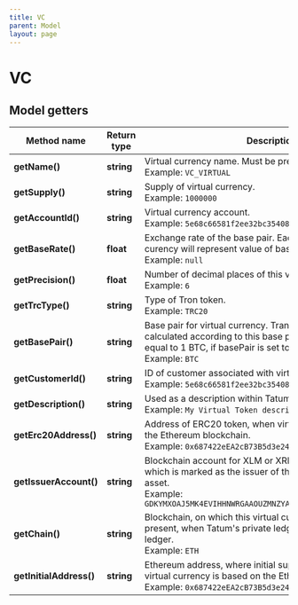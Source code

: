 ```yaml
---
title: VC
parent: Model
layout: page
---
```


# VC

## Model getters

Method name | Return type | Description | Notes
------------ | ------------- | ------------- | -------------
**getName()** | **string** | Virtual currency name. Must be prefixed with 'VC_'. <br>Example: `VC_VIRTUAL` |
**getSupply()** | **string** | Supply of virtual currency. <br>Example: `1000000` |
**getAccountId()** | **string** | Virtual currency account. <br>Example: `5e68c66581f2ee32bc354087` |
**getBaseRate()** | **float** | Exchange rate of the base pair. Each unit of the created curency will represent value of baseRate*1 basePair. <br>Example: `null` | [default to 1]
**getPrecision()** | **float** | Number of decimal places of this virtual currency. <br>Example: `6` | [optional]
**getTrcType()** | **string** | Type of Tron token. <br>Example: `TRC20` | [optional]
**getBasePair()** | **string** | Base pair for virtual currency. Transaction value will be calculated according to this base pair. e.g. 1 VC_VIRTUAL is equal to 1 BTC, if basePair is set to BTC. <br>Example: `BTC` |
**getCustomerId()** | **string** | ID of customer associated with virtual currency. <br>Example: `5e68c66581f2ee32bc354087` | [optional]
**getDescription()** | **string** | Used as a description within Tatum system. <br>Example: `My Virtual Token description.` | [optional]
**getErc20Address()** | **string** | Address of ERC20 token, when virtual currency is based on the Ethereum blockchain. <br>Example: `0x687422eEA2cB73B5d3e242bA5456b782919AFc85` | [optional]
**getIssuerAccount()** | **string** | Blockchain account for XLM or XRP based virtual currencies, which is marked as the issuer of the custom blockchain asset. <br>Example: `GDKYMXOAJ5MK4EVIHHNWRGAAOUZMNZYAETMHFCD6JCVBPZ77TUAZFPKT` | [optional]
**getChain()** | **string** | Blockchain, on which this virtual currency is paired on. Not present, when Tatum's private ledger is used as a base ledger. <br>Example: `ETH` | [optional]
**getInitialAddress()** | **string** | Ethereum address, where initial supply was minted, when virtual currency is based on the Ethereum blockchain. <br>Example: `0x687422eEA2cB73B5d3e242bA5456b782919AFc85` | [optional]

